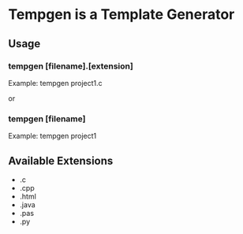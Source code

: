 # Tempgen is a Template Generator

## Usage

### tempgen [filename].[extension]

Example: tempgen project1.c

or

### tempgen [filename]

Example: tempgen project1


## Available Extensions

* .c
* .cpp
* .html
* .java
* .pas
* .py
